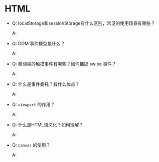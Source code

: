 # HTML

- Q: localStorage和sessionStorage有什么区别，常见的使用场景有哪些？

  A:

- Q: DOM 事件模型是什么？

  A:

- Q: 移动端的触摸事件有哪些？如何捕捉 swipe 事件？

  A:

- Q: 什么是事件委托？有什么优点？

  A:

- Q: `viewport` 的作用？

  A:

- Q: 什么是HTML语义化？如何理解？

  A:

- Q: `canvas` 的使用？

  A:
